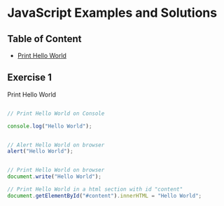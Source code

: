 # JavaScript Examples and Solutions

## Table of Content

- [Print Hello World](#exercise-1)

## Exercise 1
Print Hello World

```js

// Print Hello World on Console

console.log("Hello World");


// Alert Hello World on browser
alert("Hello World");


// Print Hello World on browser
document.write("Hello World");

// Print Hello World in a html section with id "content"
document.getElementById("#content").innerHTML = "Hello World";


```
